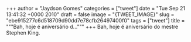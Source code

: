 
+++
author = "Jaydson Gomes"
categories = ["tweet"]
date = "Tue Sep 21 13:41:32 +0000 2010"
draft = false
image = "{TWEET_IMAGE}"
slug = "ebe915277c6d518709d90dd7e78cfb26497400f0"
tags = ["tweet"]
title = """Bah, hoje é aniversário d..."""
+++
Bah, hoje é aniversário do mestre Stephen King.
